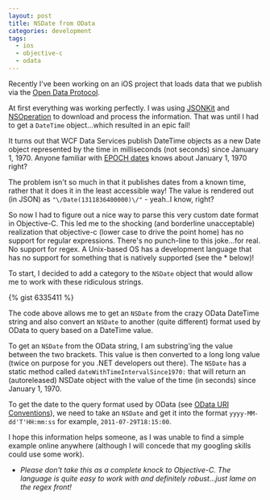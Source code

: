```yaml
---
layout: post
title: NSDate from OData
categories: development
tags:
  - ios
  - objective-c
  - odata
---
```


Recently I've been working on an iOS project that loads data that we publish via the [Open Data Protocol](http://www.odata.org/).

At first everything was working perfectly. I was using [JSONKit](https://github.com/johnezang/JSONKit) and [NSOperation](http://developer.apple.com/library/ios/#documentation/cocoa/reference/NSOperation_class/Reference/Reference.html) to download and process the information. That was until I had to get a `DateTime` object...which resulted in an epic fail!

It turns out that WCF Data Services publish DateTime objects as a new Date object represented by the time in milliseconds (not seconds) since January 1, 1970. Anyone familiar with [EPOCH dates](http://en.wikipedia.org/wiki/Epoch_(reference_date)) knows about January 1, 1970 right?

The problem isn't so much in that it publishes dates from a known time, rather that it does it in the least accessible way! The value is rendered out (in JSON) as `"\/Date(1311836400000)\/"` - yeah..I know, right?

So now I had to figure out a nice way to parse this very custom date format in Objective-C. This led me to the shocking (and borderline unacceptable) realization that objective-c (lower case to drive the point home) has no support for regular expressions. There's no punch-line to this joke...for real. No support for regex. A Unix-based OS has a development language that has no support for something that is natively supported (see the * below)!

To start, I decided to add a category to the `NSDate` object that would allow me to work with these ridiculous strings.

{% gist 6335411 %}

The code above allows me to get an `NSDate` from the crazy OData DateTime string and also convert an `NSDate` to another (quite different) format used by OData to query based on a DateTime value.

To get an `NSDate` from the OData string, I am substring'ing the value between the two brackets. This value is then converted to a long long value (twice on purpose for you .NET developers out there). The `NSDate` has a static method called `dateWithTimeIntervalSince1970:` that will return an (autoreleased) NSDate object with the value of the time (in seconds) since January 1, 1970.

To get the date to the query format used by OData (see [OData URI Conventions](http://www.odata.org/developers/protocols/uri-conventions)), we need to take an `NSDate` and get it into the format `yyyy-MM-dd'T'HH:mm:ss` for example, `2011-07-29T18:15:00`.

I hope this information helps someone, as I was unable to find a simple example online anywhere (although I will concede that my googling skills could use some work).

+ *Please don't take this as a complete knock to Objective-C. The language is quite easy to work with and definitely robust...just lame on the regex front!*
